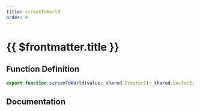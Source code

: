 ```yaml
---
title: screenToWorld
order: 0
---
```


# {{ $frontmatter.title }}

## Function Definition

```ts
export function screenToWorld(value: shared.IVector2): shared.Vector3;
```

## Documentation

<!--@include: ./parts/screenToWorld.md-->
